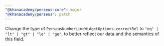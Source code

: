 ```yaml
---
"@khanacademy/perseus-core": major
"@khanacademy/perseus": patch
---
```


Change the type of `PerseusNumberLineWidgetOptions.correctRel` to `"eq" | "lt" | "gt" | "le" | "ge"`, to better reflect our data and the semantics of this field.
